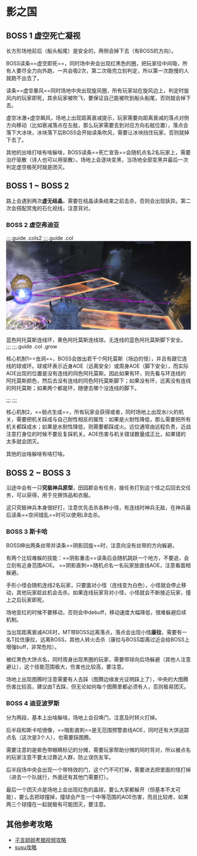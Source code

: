 # 影之国

## BOSS 1 虚空死亡凝视 

长方形场地前后（船头船尾）是安全的，两侧会掉下去（有BOSS的方向）。

BOSS读条==虚空即死==，同时场中央会出现红黑色的圈，把玩家往中间吸，所有人要尽全力向外跑，一共会吸2次，第二次吸完立刻判定，所以第一次跑慢的人就跑不出去了。

读条==虚空暴风==同时场地中央出现旋风圈，所有玩家站在旋风边上，判定时旋风内的玩家即死，其余玩家被吹飞，要保证自己能被吹到船头船尾，否则就会掉下去。

虚空冰澈+虚空飙风，场地上出现距离衰减提示，玩家需要向距离衰减的落点对侧方向移动（比如衰减落点在左舷，那么玩家需要去到对应方向右舷位置），落点会落下大冰块，冰块落下后BOSS会开始读条吹风，需要让冰块挡住玩家，否则就掉下去了。

其他的出啥打啥有啥躲啥，BOSS读条==死亡宣告==会随机点名2名玩家上<Status :id="910" name="死亡宣告" dispel/>，需要<Role name="healer" />治疗驱散（诗人也可以用<action name="光阴神的礼赞凯歌" />驱散）。场地上会逐块变黑，当场地全部变黑并最后一次判定虚空极死时就是团灭。

## BOSS 1 ~ BOSS 2 

路上会遇到两次**虚无结晶**，需要在结晶读条结束之前击杀，否则会出现妖异。第二次会搭配冥鬼的石化视线，注意背对。

### BOSS 2 虚空弗迪亚

;;;.guide .cols2
;;;.guide .col
<img src="./duty.assets/220.png" />

蓝色阿托莫斯连线环，黄色阿托莫斯连线球。无连线的蓝色阿托莫斯脚下安全。
;;;
;;;.guide .col .grow

核心机制1==虫洞==，BOSS会放出若干个阿托莫斯（场边的怪），并且有跟它连线的球或环。球或环表示近身AOE（远离安全）或周身AOE（脚下安全），而实际AOE出现的位置是没有连线的同色阿托莫斯。因此如果有环，则先看与环连线的阿托莫斯颜色，然后去没有连线的同色阿托莫斯脚下；如果没有环，远离没有连线的阿托莫斯；如果两个都是环，随便去哪个没连线的脚下。

;;;
;;;

核心机制2，==弱点生成==，所有玩家会获得<Status :id="1137" name="火属性耐性大幅降低" />或者<Status :id="1157" name="水属性耐性大幅降低" />，同时场地上出现水/火的机关，需要把机关踩成与自己耐性相反的属性：如果是火耐性降低，那么需要把所有机关都踩成水；如果是水耐性降低，则需要都踩成火。远位通常由远程负责，近战注意打身位的时候不要反复踩机关。AOE伤害与机关错误数量成正比，如果错的太多就会团灭。

其他的出啥躲啥有啥打啥。

## BOSS 2 ~ BOSS 3

沿途中会有一只**究极神兵原型**，田园郡会有任务<quest name="不明飞行物" />，接任务打到这个怪之后回去交任务，可以获得<item name="究极神兵原型装甲片" />，用于兑换饰品和衣服。

这只究极神兵本身很好打，注意优先击杀各种小怪，有连线时神兵无敌，在神兵最后读条==空间错乱==时可以使用LB击杀。

###  BOSS 3 斯卡哈

BOSS伸出两条丝带并读条==阴影回旋==时，注意向没有丝带的方向躲避。

有两个比较难躲的技能：==阴影重击==读条后会随机跳跃一个地方，不要追，会立刻有近身范围AOE。 ==阴影直刺==随机点名一名玩家放直线AOE，注意看面相躲避。

手形小怪会随机连线2名玩家，只要面对小怪（连线变为白色），小怪就会停止移动，其他玩家趁此机会击杀。如果连线玩家背对小怪，小怪就会不断接近玩家，撞上之后玩家即死。

场地变红的时候不要移动，否则会中debuff<Status :id="1790" name="影之脚镣" />，移动速度大幅降低，很难躲避后续机制。

当出现距离衰减AOE时，MT带BOSS远离落点，落点会出现小怪**康拉**，需要有一名T拉住康拉，远离BOSS，其他人转火击杀（康拉与BOSS距离过近会给BOSS上增强buff，非常危险）。

被红黑色大饼点名，同时周身出现黑圈的玩家，需要带球向后场躲避（其他人注意避让），这个技能范围极大，伤害也比较高，要注意。

场地上出现图腾时注意需要有人去踩（图腾边缘发光证明踩上了），中央的大图腾伤害比较高，建议由T去踩，但无论如何每个图腾里都必须有人，否则极易团灭。

### BOSS 4 迪亚波罗斯

分为两段，基本上出啥躲啥，场地上会召唤门，注意及时转火打掉。

后半段和斯卡哈很像，==暗影直刺==是无范围预警直线AOE，同时还有大饼追踪点名（这次是3个人），也需要踩图腾。

需要注意的是紫色带眼睛标记的分摊，需要玩家帮助分摊的同时背对，所以被点名的玩家注意不要太过靠近人群，防止误伤友军。

后半段场中央会出现一个带特效的门，这个门不可打掉，需要进去把里面的怪打掉（进去一个队就行，外面还有其他门需要打）。

最后一个团灭点是场地上会出现红色的晶球，要么大家都躲开（但基本不太可能），要么去把球撞掉，撞球会产生一个中等范围的AOE伤害，而且比较疼，如果两三个球撞在一起就极有可能团灭，要注意。

## 其他参考攻略

* [子言姐姐考据视频攻略](https://www.bilibili.com/video/av18941431)
* [susu攻略](https://www.ffxiv.cn/detail/article/270)